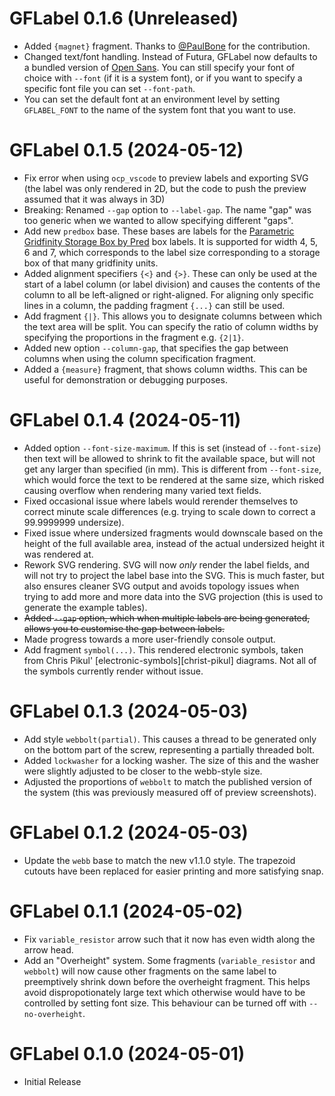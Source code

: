 # GFLabel 0.1.6 (Unreleased)

- Added `{magnet}` fragment. Thanks to [@PaulBone](https://github.com/PaulBone)
  for the contribution.
- Changed text/font handling. Instead of Futura, GFLabel now defaults to a
  bundled version of [Open Sans][opensans]. You can still specify your
  font of choice with `--font` (if it is a system font), or if you want to
  specify a specific font file you can set `--font-path`.
- You can set the default font at an environment level by setting `GFLABEL_FONT`
  to the name of the system font that you want to use.

[opensans]: https://github.com/googlefonts/opensans

# GFLabel 0.1.5 (2024-05-12)

- Fix error when using `ocp_vscode` to preview labels and exporting SVG (the
  label was only rendered in 2D, but the code to push the preview assumed that
  it was always in 3D)
- Breaking: Renamed `--gap` option to `--label-gap`. The name "gap" was too
  generic when we wanted to allow specifying different "gaps".
- Add new `predbox` base. These bases are labels for the [Parametric Gridfinity Storage Box by Pred][predbox]
  box labels. It is supported for width 4, 5, 6 and 7, which corresponds to the
  label size corresponding to a storage box of that many gridfinity units.
- Added alignment specifiers `{<}` and `{>}`. These can only be used at the
  start of a label column (or label division) and causes the contents of the
  column to all be left-aligned or right-aligned. For aligning only specific
  lines in a column, the padding fragment `{...}` can still be used.
- Add fragment `{|}`. This allows you to designate columns between which
  the text area will be split. You can specify the ratio of column widths
  by specifying the proportions in the fragment e.g. `{2|1}`.
- Added new option `--column-gap`, that specifies the gap between columns when
  using the column specification fragment.
- Added a `{measure}` fragment, that shows column widths. This can be useful
  for demonstration or debugging purposes.

[predbox]: https://www.printables.com/model/543553-gridfinity-storage-box-by-pred-now-parametric

# GFLabel 0.1.4 (2024-05-11)

- Added option `--font-size-maximum`. If this is set (instead of `--font-size`)
  then text will be allowed to shrink to fit the available space, but will not
  get any larger than specified (in mm). This is different from `--font-size`,
  which would force the text to be rendered at the same size, which risked
  causing overflow when rendering many varied text fields.
- Fixed occasional issue where labels would rerender themselves to correct
  minute scale differences (e.g. trying to scale down to correct a 99.9999999
  undersize).
- Fixed issue where undersized fragments would downscale based on the height of
  the full available area, instead of the actual undersized height it was
  rendered at.
- Rework SVG rendering. SVG will now _only_ render the label fields, and will
  not try to project the label base into the SVG. This is much faster, but also
  ensures cleaner SVG output and avoids topology issues when trying to add more
  and more data into the SVG projection (this is used to generate the example
  tables).
- ~~Added `--gap` option, which when multiple labels are being generated, allows
  you to customise the gap between labels.~~
- Made progress towards a more user-friendly console output.
- Add fragment `symbol(...)`. This rendered electronic symbols, taken from
  Chris Pikul' [electronic-symbols][christ-pikul] diagrams. Not all of the
  symbols currently render without issue.

[chris-pikul]: https://github.com/chris-pikul/electronic-symbols

# GFLabel 0.1.3 (2024-05-03)

- Add style `webbolt(partial)`. This causes a thread to be generated only on
  the bottom part of the screw, representing a partially threaded bolt.
- Added `lockwasher` for a locking washer. The size of this and the washer
  were slightly adjusted to be closer to the webb-style size.
- Adjusted the proportions of `webbolt` to match the published version of the
  system (this was previously measured off of preview screenshots).

# GFLabel 0.1.2 (2024-05-03)

- Update the `webb` base to match the new v1.1.0 style. The trapezoid cutouts
  have been replaced for easier printing and more satisfying snap.

# GFLabel 0.1.1 (2024-05-02)

- Fix `variable_resistor` arrow such that it now has even width along the
  arrow head.
- Add an "Overheight" system. Some fragments (`variable_resistor` and
  `webbolt`) will now cause other fragments on the same label to preemptively
  shrink down before the overheight fragment. This helps avoid
  dispropotionately large text which otherwise would have to be controlled by
  setting font size. This behaviour can be turned off with `--no-overheight`.


# GFLabel 0.1.0 (2024-05-01)
- Initial Release


